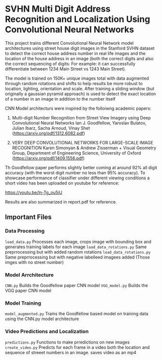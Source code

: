 # SVHN Multi Digit Address Recognition and Localization Using Convolutional Neural Networks

This project trains different Convolutional Neural Network model architectures using street house digit images in the Stanford SVHN dataset to detect the correct house address number in real life images and the location of the house address in an image (both the correct digits and also the correct sequencing of digits: For example: it can successfully differentiate between 1234 Main Street vs 1243 Main Street). 

The model is trained on 150K+ unique images total with data augmented through random rotations and shifts to help results be more robust to location, lighting, orientation and scale. After training a sliding window (but originally a gaussian pyramid approach) is used to detect the exact location of a number in an image in addition to the number itself

CNN Model architecturs were inspired by the folloiwng academic papers:

1) Multi-digit Number Recognition from Street View Imagery using Deep Convolutional Neural Networks
Ian J. Goodfellow, Yaroslav Bulatov, Julian Ibarz, Sacha Arnoud, Vinay Shet
(https://arxiv.org/pdf/1312.6082.pdf)

2) VERY DEEP CONVOLUTIONAL NETWORKS FOR LARGE-SCALE IMAGE RECOGNITION 
Karen Simonyan & Andrew Zisserman + Visual Geometry Group, Department of Engineering Science, University of Oxford (https://arxiv.org/pdf/1409.1556.pdf)

Th Goodfellow paper performs slightly better coming at around 92% all digit accuracy (with the worst digit number no less than 95% accuracy). To showcase performance of classifier under different viewing conditions a short video has been uploaded on youtube for reference:

https://youtu.be/ln-Tg_ou5iU

Results are also summarized in report.pdf for reference.

## Important Files
### Data Processing
`load_data.py` Processes each image, crops image with bounding box and generates training labels for each image
`load_data_rotations.py` Same preprrocessing but with added random rotations
`load_data_rotations.py` Same preprrocessing but with negative labelleed imagees added (Those imges with no street number)

### Model Arrchitecture
`CNN.py` Builds the Goodfellow paper CNN model
`VGG_model.py` Builds the VGG paper CNN model

### Model Training
`model_augmented.py` Trains the Goodfellow based model on training data using the CNN.py model architecture

### Video Predictions and Localization
`predictions.py` Functions to make prredictions on new images
`create_video.py` Predicts for each frame in a video both the location and sequence of streeet numbers in an image. saves video as an mp4
